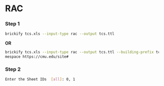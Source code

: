 # RAC

### Step 1
```sh
brickify tcs.xls --input-type rac --output tcs.ttl 
```
**OR**

```sh
brickify tcs.xls --input-type rac --output tcs.ttl --building-prefix tcs --building-namespace https://cmu.edu/building/tcs# --site-na
mespace https://cmu.edu/site#
```

### Step 2
```sh
Enter the Sheet IDs  [all]: 0, 1
```


